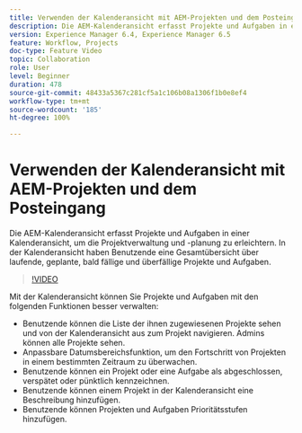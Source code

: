 ```yaml
---
title: Verwenden der Kalenderansicht mit AEM-Projekten und dem Posteingang
description: Die AEM-Kalenderansicht erfasst Projekte und Aufgaben in einer Kalenderansicht, um die Projektverwaltung und -planung zu erleichtern. In der Kalenderansicht haben Benutzende eine Gesamtübersicht über laufende, geplante, bald fällige und überfällige Projekte und Aufgaben.
version: Experience Manager 6.4, Experience Manager 6.5
feature: Workflow, Projects
doc-type: Feature Video
topic: Collaboration
role: User
level: Beginner
duration: 478
source-git-commit: 48433a5367c281cf5a1c106b08a1306f1b0e8ef4
workflow-type: tm+mt
source-wordcount: '185'
ht-degree: 100%

---
```



# Verwenden der Kalenderansicht mit AEM-Projekten und dem Posteingang

Die AEM-Kalenderansicht erfasst Projekte und Aufgaben in einer Kalenderansicht, um die Projektverwaltung und -planung zu erleichtern. In der Kalenderansicht haben Benutzende eine Gesamtübersicht über laufende, geplante, bald fällige und überfällige Projekte und Aufgaben.

>[!VIDEO](https://video.tv.adobe.com/v/16804?quality=12&learn=on)

Mit der Kalenderansicht können Sie Projekte und Aufgaben mit den folgenden Funktionen besser verwalten:

* Benutzende können die Liste der ihnen zugewiesenen Projekte sehen und von der Kalenderansicht aus zum Projekt navigieren. Admins können alle Projekte sehen.
* Anpassbare Datumsbereichsfunktion, um den Fortschritt von Projekten in einem bestimmten Zeitraum zu überwachen.
* Benutzende können ein Projekt oder eine Aufgabe als abgeschlossen, verspätet oder pünktlich kennzeichnen.
* Benutzende können einem Projekt in der Kalenderansicht eine Beschreibung hinzufügen.
* Benutzende können Projekten und Aufgaben Prioritätsstufen hinzufügen.
